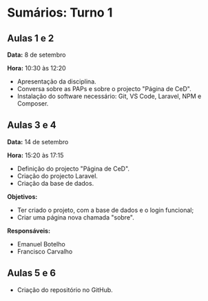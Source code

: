 # Sumários: Turno 1

## Aulas 1 e 2

**Data:** 8 de setembro

**Hora:** 10:30 às 12:20

- Apresentação da disciplina.
- Conversa sobre as PAPs e sobre o projecto "Página de CeD".
- Instalação do software necessário: Git, VS Code, Laravel, NPM e Composer.

## Aulas 3 e 4

**Data:** 14 de setembro

**Hora:** 15:20 às 17:15

- Definição do projecto "Página de CeD".
- Criação do projecto Laravel.
- Criação da base de dados.

**Objetivos:**

- Ter criado o projeto, com a base de dados e o login funcional;
- Criar uma página nova chamada "sobre".

**Responsáveis:**

- Emanuel Botelho
- Francisco Carvalho 



## Aulas 5 e 6

- Criação do repositório no GitHub.

## 